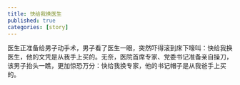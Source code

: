 ```yaml
---
title: 快给我换医生
published: true
categories: [story]
---
```


医生正准备给男子动手术，男子看了医生一眼，突然吓得滚到床下嚎叫：快给我换医生，他的文凭是从我手上买的。无奈，医院首席专家、党委书记准备亲自操刀，该男子抬头一瞧，更加惊恐万分：快给我换专家，他的书记帽子是从我爸手上买的。

